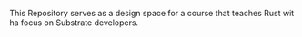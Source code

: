 This Repository serves as a design space for a course that teaches Rust wit ha focus on Substrate developers.